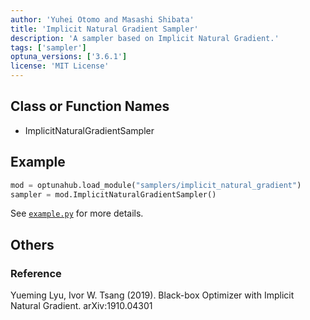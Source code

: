 ```yaml
---
author: 'Yuhei Otomo and Masashi Shibata'
title: 'Implicit Natural Gradient Sampler'
description: 'A sampler based on Implicit Natural Gradient.'
tags: ['sampler']
optuna_versions: ['3.6.1']
license: 'MIT License'
---
```


## Class or Function Names
- ImplicitNaturalGradientSampler

## Example
```python
mod = optunahub.load_module("samplers/implicit_natural_gradient")
sampler = mod.ImplicitNaturalGradientSampler()
```
See [`example.py`](https://github.com/optuna/optunahub-registry/blob/main/package/samplers/implicit_natural_gradient/example.py) for more details.

## Others

### Reference
Yueming Lyu, Ivor W. Tsang (2019). Black-box Optimizer with Implicit Natural Gradient. arXiv:1910.04301
